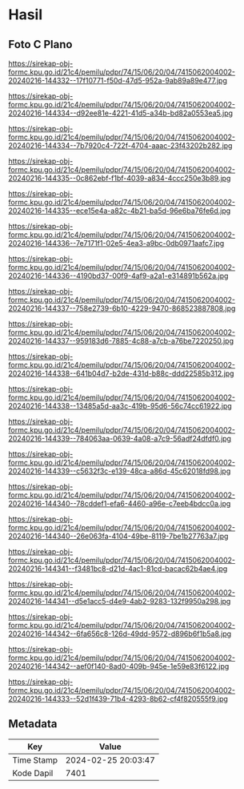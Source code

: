 # Hasil

## Foto C Plano

https://sirekap-obj-formc.kpu.go.id/21c4/pemilu/pdpr/74/15/06/20/04/7415062004002-20240216-144332--17f10771-f50d-47d5-952a-9ab89a89e477.jpg

https://sirekap-obj-formc.kpu.go.id/21c4/pemilu/pdpr/74/15/06/20/04/7415062004002-20240216-144334--d92ee81e-4221-41d5-a34b-bd82a0553ea5.jpg

https://sirekap-obj-formc.kpu.go.id/21c4/pemilu/pdpr/74/15/06/20/04/7415062004002-20240216-144334--7b7920c4-722f-4704-aaac-23f43202b282.jpg

https://sirekap-obj-formc.kpu.go.id/21c4/pemilu/pdpr/74/15/06/20/04/7415062004002-20240216-144335--0c862ebf-f1bf-4039-a834-4ccc250e3b89.jpg

https://sirekap-obj-formc.kpu.go.id/21c4/pemilu/pdpr/74/15/06/20/04/7415062004002-20240216-144335--ece15e4a-a82c-4b21-ba5d-96e6ba76fe6d.jpg

https://sirekap-obj-formc.kpu.go.id/21c4/pemilu/pdpr/74/15/06/20/04/7415062004002-20240216-144336--7e7171f1-02e5-4ea3-a9bc-0db0971aafc7.jpg

https://sirekap-obj-formc.kpu.go.id/21c4/pemilu/pdpr/74/15/06/20/04/7415062004002-20240216-144336--4190bd37-00f9-4af9-a2a1-e314891b562a.jpg

https://sirekap-obj-formc.kpu.go.id/21c4/pemilu/pdpr/74/15/06/20/04/7415062004002-20240216-144337--758e2739-6b10-4229-9470-868523887808.jpg

https://sirekap-obj-formc.kpu.go.id/21c4/pemilu/pdpr/74/15/06/20/04/7415062004002-20240216-144337--959183d6-7885-4c88-a7cb-a76be7220250.jpg

https://sirekap-obj-formc.kpu.go.id/21c4/pemilu/pdpr/74/15/06/20/04/7415062004002-20240216-144338--641b04d7-b2de-431d-b88c-ddd22585b312.jpg

https://sirekap-obj-formc.kpu.go.id/21c4/pemilu/pdpr/74/15/06/20/04/7415062004002-20240216-144338--13485a5d-aa3c-419b-95d6-56c74cc61922.jpg

https://sirekap-obj-formc.kpu.go.id/21c4/pemilu/pdpr/74/15/06/20/04/7415062004002-20240216-144339--784063aa-0639-4a08-a7c9-56adf24dfdf0.jpg

https://sirekap-obj-formc.kpu.go.id/21c4/pemilu/pdpr/74/15/06/20/04/7415062004002-20240216-144339--c5632f3c-e139-48ca-a86d-45c62018fd98.jpg

https://sirekap-obj-formc.kpu.go.id/21c4/pemilu/pdpr/74/15/06/20/04/7415062004002-20240216-144340--78cddef1-efa6-4460-a96e-c7eeb4bdcc0a.jpg

https://sirekap-obj-formc.kpu.go.id/21c4/pemilu/pdpr/74/15/06/20/04/7415062004002-20240216-144340--26e063fa-4104-49be-8119-7be1b27763a7.jpg

https://sirekap-obj-formc.kpu.go.id/21c4/pemilu/pdpr/74/15/06/20/04/7415062004002-20240216-144341--f3481bc8-d21d-4ac1-81cd-bacac62b4ae4.jpg

https://sirekap-obj-formc.kpu.go.id/21c4/pemilu/pdpr/74/15/06/20/04/7415062004002-20240216-144341--d5e1acc5-d4e9-4ab2-9283-132f9950a298.jpg

https://sirekap-obj-formc.kpu.go.id/21c4/pemilu/pdpr/74/15/06/20/04/7415062004002-20240216-144342--6fa656c8-126d-49dd-9572-d896b6f1b5a8.jpg

https://sirekap-obj-formc.kpu.go.id/21c4/pemilu/pdpr/74/15/06/20/04/7415062004002-20240216-144342--aef0f140-8ad0-409b-945e-1e59e83f6122.jpg

https://sirekap-obj-formc.kpu.go.id/21c4/pemilu/pdpr/74/15/06/20/04/7415062004002-20240216-144333--52d1f439-71b4-4293-8b62-cf4f820555f9.jpg


## Metadata

| Key        | Value               |
| ---------- | ------------------- |
| Time Stamp | 2024-02-25 20:03:47 |
| Kode Dapil | 7401                |



